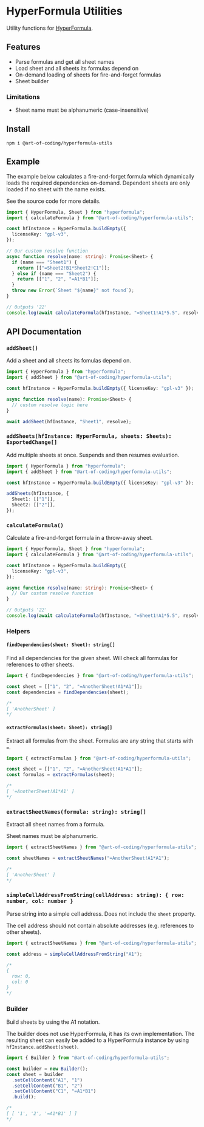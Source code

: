 # HyperFormula Utilities

Utility functions for
[HyperFormula](https://handsontable.github.io/hyperformula/).

## Features

- Parse formulas and get all sheet names
- Load sheet and all sheets its formulas depend on
- On-demand loading of sheets for fire-and-forget formulas
- Sheet builder

### Limitations

- Sheet name must be alphanumeric (case-insensitive)

## Install

```
npm i @art-of-coding/hyperformula-utils
```

## Example

The example below calculates a fire-and-forget formula which dynamically loads
the required dependencies on-demand. Dependent sheets are only loaded if no
sheet with the name exists.

See the source code for more details.

```ts
import { HyperFormula, Sheet } from "hyperformula";
import { calculateFormula } from "@art-of-coding/hyperformula-utils";

const hfInstance = HyperFormula.buildEmpty({
  licenseKey: "gpl-v3",
});

// Our custom resolve function
async function resolve(name: string): Promise<Sheet> {
  if (name === "Sheet1") {
    return [["=Sheet2!B1*Sheet2!C1"]];
  } else if (name === "Sheet2") {
    return [["1", "2", "=A1*B1"]];
  }
  throw new Error(`Sheet "${name}" not found`);
}

// Outputs '22'
console.log(await calculateFormula(hfInstance, "=Sheet1!A1*5.5", resolve));
```

## API Documentation

### `addSheet()`

Add a sheet and all sheets its fomulas depend on.

```ts
import { HyperFormula } from "hyperformula";
import { addSheet } from "@art-of-coding/hyperformula-utils";

const hfInstance = HyperFormula.buildEmpty({ licenseKey: "gpl-v3" });

async function resolve(name): Promise<Sheet> {
  // custom resolve logic here
}

await addSheet(hfInstance, "Sheet1", resolve);
```

### `addSheets(hfInstance: HyperFormula, sheets: Sheets): ExportedChange[]`

Add multiple sheets at once. Suspends and then resumes evaluation.

```ts
import { HyperFormula } from "hyperformula";
import { addSheet } from "@art-of-coding/hyperformula-utils";

const hfInstance = HyperFormula.buildEmpty({ licenseKey: "gpl-v3" });

addSheets(hfInstance, {
  Sheet1: [["1"]],
  Sheet2: [["2"]],
});
```

### `calculateFormula()`

Calculate a fire-and-forget formula in a throw-away sheet.

```ts
import { HyperFormula, Sheet } from "hyperformula";
import { calculateFormula } from "@art-of-coding/hyperformula-utils";

const hfInstance = HyperFormula.buildEmpty({
  licenseKey: "gpl-v3",
});

async function resolve(name: string): Promise<Sheet> {
  // Our custom resolve function
}

// Outputs '22'
console.log(await calculateFormula(hfInstance, "=Sheet1!A1*5.5", resolve));
```

### Helpers

#### `findDependencies(sheet: Sheet): string[]`

Find all dependencies for the given sheet. Will check all formulas for
references to other sheets.

```ts
import { findDependencies } from "@art-of-coding/hyperformula-utils";

const sheet = [["1", "2", "=AnotherSheet!A1*A1"]];
const dependencies = findDependencies(sheet);

/*
[ 'AnotherSheet' ]
*/
```

#### `extractFormulas(sheet: Sheet): string[]`

Extract all formulas from the sheet. Formulas are any string that starts with
`=`.

```ts
import { extractFormulas } from "@art-of-coding/hyperformula-utils";

const sheet = [["1", "2", "=AnotherSheet!A1*A1"]];
const formulas = extractFormulas(sheet);

/*
[ '=AnotherSheet!A1*A1' ]
*/
```

### `extractSheetNames(formula: string): string[]`

Extract all sheet names from a formula.

Sheet names must be alphanumeric.

```ts
import { extractSheetNames } from "@art-of-coding/hyperformula-utils";

const sheetNames = extractSheetNames("=AnotherSheet!A1*A1");

/*
[ 'AnotherSheet' ]
*/
```

### `simpleCellAddressFromString(cellAddress: string): { row: number, col: number }`

Parse string into a simple cell address. Does not include the `sheet` property.

The cell address should not contain absolute addresses (e.g. references to other
sheets).

```ts
import { extractSheetNames } from "@art-of-coding/hyperformula-utils";

const address = simpleCellAddressFromString("A1");

/*
{
  row: 0,
  col: 0
}
*/
```

### Builder

Build sheets by using the A1 notation.

The builder does not use HyperFormula, it has its own implementation. The
resulting sheet can easily be added to a HyperFormula instance by using
`hfInstance.addSheet(sheet)`.

```ts
import { Builder } from "@art-of-coding/hyperformula-utils";

const builder = new Builder();
const sheet = builder
  .setCellContent("A1", "1")
  .setCellContent("B1", "2")
  .setCellContent("C1", "=A1*B1")
  .build();

/*
[ [ '1', '2', '=A1*B1' ] ]
*/
```
